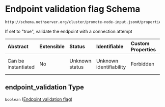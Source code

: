 # Endpoint validation flag Schema

```txt
http://schema.nethserver.org/cluster/promote-node-input.json#/properties/endpoint_validation
```

If set to "true", validate the endpoint with a connection attempt

| Abstract            | Extensible | Status         | Identifiable            | Custom Properties | Additional Properties | Access Restrictions | Defined In                                                                          |
| :------------------ | :--------- | :------------- | :---------------------- | :---------------- | :-------------------- | :------------------ | :---------------------------------------------------------------------------------- |
| Can be instantiated | No         | Unknown status | Unknown identifiability | Forbidden         | Allowed               | none                | [promote-node-input.json\*](cluster/promote-node-input.json "open original schema") |

## endpoint\_validation Type

`boolean` ([Endpoint validation flag](promote-node-input-properties-endpoint-validation-flag.md))
